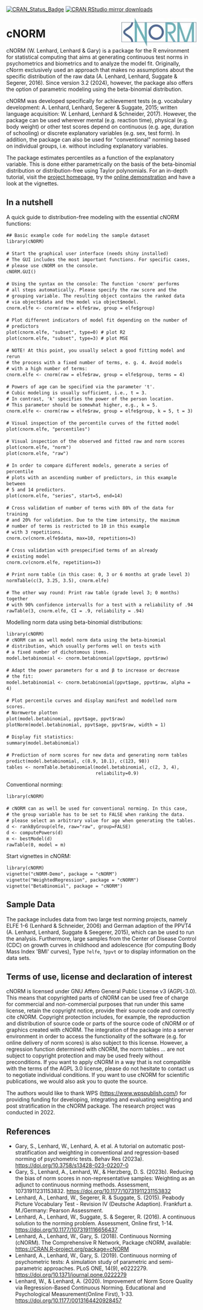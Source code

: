 [![CRAN_Status_Badge](https://www.r-pkg.org/badges/version/cNORM)](https://cran.r-project.org/package=cNORM)
[![CRAN RStudio mirror downloads](https://cranlogs.r-pkg.org/badges/cNORM)](https://cran.r-project.org/package=cNORM)

<img src="vignettes/logo.png" align=right style="border:0;">

# cNORM

 cNORM (W. Lenhard, Lenhard & Gary) is a package for the R environment for statistical computing that aims at generating continuous test norms in psychometrics and biometrics and to analyze the model fit. Originally, cNorm exclusively used an approach that makes no assumptions about the specific distribution of the raw data (A. Lenhard, Lenhard, Suggate & Segerer, 2016). Since version 3.2 (2024), however, the package also offers the option of parametric modeling using the beta-binomial distribution.

cNORM was developed specifically for achievement tests (e.g. vocabulary development: A. Lenhard, Lenhard, Segerer & Suggate, 2015; written language acquisition: W. Lenhard, Lenhard & Schneider, 2017). However, the package can be used wherever mental (e.g. reaction time), physical (e.g. body weight) or other test scores depend on continuous (e.g. age, duration of schooling) or discrete explanatory variables (e.g. sex, test form). In addition, the package can also be used for "conventional" norming based on individual groups, i.e. without including explanatory variables.

The package estimates percentiles as a function of the explanatory variable. This is done either parametrically on the basis of the beta-binomial distribution or distribution-free using Taylor polynomials. For an in-depth tutorial, visit the [project homepage](https://www.psychometrica.de/cNorm_en.html), try the [online demonstration](https://cnorm.shinyapps.io/cNORM/) and have a look at the vignettes.


## In a nutshell

A quick guide to distribution-free modeling with the essential cNORM functions:
```{r example}
## Basic example code for modeling the sample dataset
library(cNORM)

# Start the graphical user interface (needs shiny installed)
# The GUI includes the most important functions. For specific cases,
# please use cNORM on the console.
cNORM.GUI()

# Using the syntax on the console: The function 'cnorm' performs
# all steps automatically. Please specify the raw score and the
# grouping variable. The resulting object contains the ranked data
# via object$data and the model via object$model.
cnorm.elfe <- cnorm(raw = elfe$raw, group = elfe$group)

# Plot different indicators of model fit depending on the number of
# predictors
plot(cnorm.elfe, "subset", type=0) # plot R2
plot(cnorm.elfe, "subset", type=3) # plot MSE

# NOTE! At this point, you usually select a good fitting model and rerun
# the process with a fixed number of terms, e. g. 4. Avoid models
# with a high number of terms:
cnorm.elfe <- cnorm(raw = elfe$raw, group = elfe$group, terms = 4)

# Powers of age can be specified via the parameter 't'.
# Cubic modeling is usually sufficient, i.e., t = 3.
# In contrast, 'k' specifies the power of the person location.
# This parameter should be somewhat higher, e.g., k = 5.
cnorm.elfe <- cnorm(raw = elfe$raw, group = elfe$group, k = 5, t = 3)

# Visual inspection of the percentile curves of the fitted model
plot(cnorm.elfe, "percentiles")

# Visual inspection of the observed and fitted raw and norm scores
plot(cnorm.elfe, "norm")
plot(cnorm.elfe, "raw")

# In order to compare different models, generate a series of percentile
# plots with an ascending number of predictors, in this example between
# 5 and 14 predictors.
plot(cnorm.elfe, "series", start=5, end=14)

# Cross validation of number of terms with 80% of the data for training
# and 20% for validation. Due to the time intensity, the maximum
# number of terms is restricted to 10 in this example
# with 3 repetitions.
cnorm.cv(cnorm.elfe$data, max=10, repetitions=3)

# Cross validation with prespecified terms of an already
# existing model
cnorm.cv(cnorm.elfe, repetitions=3)

# Print norm table (in this case: 0, 3 or 6 months at grade level 3)
normTable(c(3, 3.25, 3.5), cnorm.elfe)

# The other way round: Print raw table (grade level 3; 0 months) together
# with 90% confidence intervalls for a test with a reliability of .94
rawTable(3, cnorm.elfe, CI = .9, reliability = .94)
```


Modelling norm data using beta-binomial distributions:
```{r example}
library(cNORM)
# cNORM can as well model norm data using the beta-binomial
# distribution, which usually performs well on tests with
# a fixed number of dichotomous items.
model.betabinomial <- cnorm.betabinomial(ppvt$age, ppvt$raw)

# Adapt the power parameters for α and β to increase or decrease
# the fit:
model.betabinomial <- cnorm.betabinomial(ppvt$age, ppvt$raw, alpha = 4)

# Plot percentile curves and display manifest and modelled norm scores.
# Normwerte plotten
plot(model.betabinomial, ppvt$age, ppvt$raw)
plotNorm(model.betabinomial, ppvt$age, ppvt$raw, width = 1)

# Display fit statistics:
summary(model.betabinomial)

# Prediction of norm scores for new data and generating norm tables
predict(model.betabinomial, c(8.9, 10.1), c(123, 98))
tables <- normTable.betabinomial(model.betabinomial, c(2, 3, 4),
                                 reliability=0.9)
```


Conventional norming:
```{r example}
library(cNORM)

# cNORM can as well be used for conventional norming. In this case,
# the group variable has to be set to FALSE when ranking the data.
# please select an arbitrary value for age when generating the tables.
d <- rankByGroup(elfe, raw="raw", group=FALSE)
d <- computePowers(d)
m <- bestModel(d)
rawTable(0, model = m)
```


Start vignettes in cNORM:
```{r example}
library(cNORM)
vignette("cNORM-Demo", package = "cNORM")
vignette("WeightedRegression", package = "cNORM")
vignette("BetaBinomial", package = "cNORM")
```



## Sample Data
The package includes data from two large test norming projects, namely ELFE 1-6 (Lenhard & Schneider, 2006) and German adaption of the PPVT4 (A. Lenhard, Lenhard, Suggate & Seegerer, 2015), which can be used to run the analysis. Furthermore, large samples from the Center of Disease Control (CDC) on growth curves in childhood and adolescence (for computing Body Mass Index 'BMI' curves), Type `?elfe`, `?ppvt` or to display information on the data sets.

## Terms of use, license and declaration of interest
cNORM is licensed under GNU Affero General Public License v3 (AGPL-3.0). This means that copyrighted parts of cNORM can be used free of charge for commercial and non-commercial purposes that run under this same license, retain the copyright notice, provide their source code and correctly cite cNORM. Copyright protection includes, for example, the reproduction and distribution of source code or parts of the source code of cNORM or of graphics created with cNORM. The integration of the package into a server environment in order to access the functionality of the software (e.g. for online delivery of norm scores) is also subject to this license. However, a regression function determined with cNORM, the norm tables ... are not subject to copyright protection and may be used freely without preconditions. If you want to apply cNORM in a way that is not compatible with the terms of the AGPL 3.0 license, please do not hesitate to contact us to negotiate individual conditions. If you want to use cNORM for scientific publications, we would also ask you to quote the source.

The authors would like to thank WPS (<https://www.wpspublish.com/>) for providing funding for developing, integrating and evaluating weighting and post stratification in the cNORM package. The research project was conducted in 2022. 

## References

*   Gary, S., Lenhard, W., Lenhard, A. et al. A tutorial on automatic post-stratification and weighting in conventional and regression-based norming of psychometric tests. Behav Res (2023a). https://doi.org/10.3758/s13428-023-02207-0
*   Gary, S., Lenhard, A., Lenhard, W., & Herzberg, D. S. (2023b). Reducing the bias of norm scores in non-representative samples: Weighting as an adjunct to continuous norming methods. Assessment, 10731911231153832. https://doi.org/10.1177/10731911231153832
*   Lenhard, A., Lenhard, W., Segerer, R. & Suggate, S. (2015). Peabody Picture Vocabulary Test - Revision IV (Deutsche Adaption). Frankfurt a. M./Germany: Pearson Assessment.
*   Lenhard, A., Lenhard, W., Suggate, S. & Segerer, R. (2016). A continuous solution to the norming problem. Assessment, Online first, 1-14. https://doi.org/10.1177/1073191116656437
*   Lenhard, A., Lenhard, W., Gary, S. (2018). Continuous Norming (cNORM). The Comprehensive R Network, Package cNORM, available: https://CRAN.R-project.org/package=cNORM
*   Lenhard, A., Lenhard, W., Gary, S. (2019). Continuous norming of psychometric tests: A simulation study of parametric and semi-parametric approaches. PLoS ONE, 14(9),  e0222279. https://doi.org/10.1371/journal.pone.0222279
*   Lenhard, W., & Lenhard, A. (2020). Improvement of Norm Score Quality via Regression-Based Continuous Norming. Educational and Psychological Measurement(Online First), 1-33. https://doi.org/10.1177/0013164420928457

